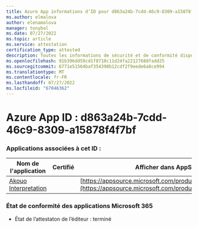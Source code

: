 ```yaml
---
title: Azure App informations d’ID pour d863a24b-7cdd-46c9-8309-a15878f4f7bf
ms.author: elmalova
author: elenamalova
manager: tonybal
ms.date: 07/27/2022
ms.topic: article
ms.service: attestation
certification_type: attested
description: Toutes les informations de sécurité et de conformité disponibles pour d863a24b-7cdd-46c9-8309-a15878f4f7bf.
ms.openlocfilehash: 91b396dd59cd1f8710c11d24fa22127680fadd25
ms.sourcegitcommit: 6771e51564baf354398b12cdf2f9eede6a8ce994
ms.translationtype: MT
ms.contentlocale: fr-FR
ms.lasthandoff: 07/27/2022
ms.locfileid: "67046362"
---
```

# <a name="azure-app-id-d863a24b-7cdd-46c9-8309-a15878f4f7bf"></a>Azure App ID : d863a24b-7cdd-46c9-8309-a15878f4f7bf


### <a name="apps-associated-with-this-id"></a>Applications associées à cet ID :
| **Nom de l'application** | **Certifié** | **Afficher dans AppSource** |
|--------------|---------------|-----------------------|
| [Akouo Interpretation](../forward/WA200003814.md) |  | [https://appsource.microsoft.com/product/office/WA200003814](https://appsource.microsoft.com/product/office/WA200003814) |

### <a name="microsoft-365-app-compliance-status"></a>État de conformité des applications Microsoft 365
- État de l’attestaton de l’éditeur : terminé
